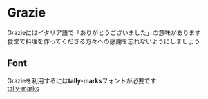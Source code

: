 ﻿# Grazie
Grazieにはイタリア語で「ありがとうございました」の意味があります  
食堂で料理を作ってくださる方々への感謝を忘れないようにしましょう

## Font
Grazieを利用するには**tally-marks**フォントが必要です  
[tally-marks](https://github.com/adobe-fonts/tally-marks)